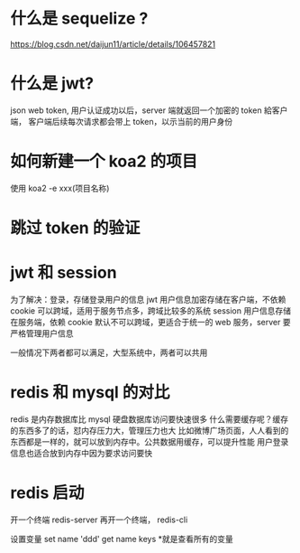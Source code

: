 # 什么是 sequelize ?

https://blog.csdn.net/daijun11/article/details/106457821

# 什么是 jwt?

json web token, 用户认证成功以后，server 端就返回一个加密的 token 給客户端，
客户端后续每次请求都会带上 token，以示当前的用户身份

# 如何新建一个 koa2 的项目

使用 koa2 -e xxx(项目名称)

# 跳过 token 的验证

# jwt 和 session

为了解决：登录，存储登录用户的信息
jwt 用户信息加密存储在客户端，不依赖 cookie 可以跨域，适用于服务节点多，跨域比较多的系统
session 用户信息存储在服务端，依赖 cookie 默认不可以跨域，更适合于统一的 web 服务，server 要严格管理用户信息

一般情况下两者都可以满足，大型系统中，两者可以共用

# redis 和 mysql 的对比

redis 是内存数据库比 mysql 硬盘数据库访问要快速很多
什么需要缓存呢？缓存的东西多了的话，怼内存压力大，管理压力也大
比如微博广场页面，人人看到的东西都是一样的，就可以放到内存中。公共数据用缓存，可以提升性能
用户登录信息也适合放到内存中因为要求访问要快

# redis 启动

开一个终端 redis-server 再开一个终端， redis-cli

设置变量 set name 'ddd'
get name
keys \*就是查看所有的变量
